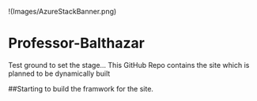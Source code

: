 !(Images/AzureStackBanner.png)

# Professor-Balthazar
Test ground to set the stage...
This GitHub Repo contains the site which is planned to be dynamically built  

##Starting to build the framwork for the site.

